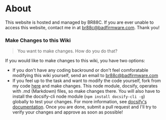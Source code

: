 # About

This website is hosted and managed by BR88C. If you are ever unable to access this website, contact me in at br88c@badfirmware.com. Thank you!

### Make Changes to this Wiki

> You want to make changes. How do you do that?

If you would like to make changes to this wiki, you have two options:

- If you don't have any coding backround or don't feel comforatable modifying this wiki yourself, send an email to br88c@badfirmware.com
- If you feel up to the task and want to modify the code yourself, fork from my code [here](https://github.com/BR88C/fairport-robotics-electronics-wiki) and make changes. This node module, docsify, operates with .md (Markdown) files, so make changes there. You will also have to install the docsify-cli node module (``npm install docsify-cli -g``) globally to test your changes. For more information, see [docsify's documentation](https://docsify.js.org/#/quickstart). Once you are done, submit a pull request and I'll try to verify your changes and approve as soon as possible!